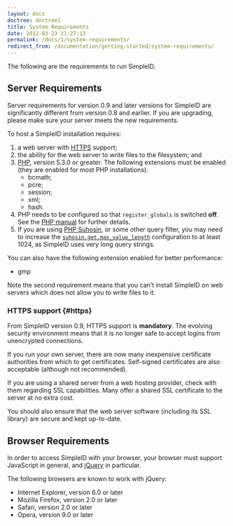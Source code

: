 ```yaml
---
layout: docs
doctree: doctree1
title: System Requirements
date: 2012-03-23 21:27:13
permalink: /docs/1/system-requirements/
redirect_from: /documentation/getting-started/system-requirements/
---
```


The following are the requirements to run SimpleID.

## Server Requirements

<div class="note">Server requirements for version 0.9 and later versions for SimpleID are significantly different from version 0.8 and earlier.  If you are upgrading, please make sure your server meets the new requirements.</div>

To host a SimpleID installation requires:

1. a web server with [HTTPS](#https) support;
2. the ability for the web server to write files to the filesystem; and
3. [PHP](http://www.php.net/), version 5.3.0 or greater.  The following extensions must be enabled (they are enabled for most PHP installations):
    - bcmath;
    - pcre;
    - session;
    - xml;
    - hash.
4. PHP needs to be configured so that <code>register_globals</code> is switched **off**. See the [PHP manual](http://www.php.net/manual/en/security.globals.php) for further details.
5. If you are using [PHP Suhosin](http://www.hardened-php.net/suhosin/index.html), or some other query filter, you may need to increase the <code>[suhosin.get.max_value_length](http://www.hardened-php.net/suhosin/configuration.html#suhosin.get.max_value_length)</code> configuration to at least 1024, as SimpleID uses very long query strings.

You can also have the following extension enabled for better performance:

- gmp

Note the second requirement means that you can't install SimpleID on web servers which does not allow you to write files to it.

### HTTPS support {#https}

From SimpleID version 0.9, HTTPS support is **mandatory**.  The evolving security environment means that it is no longer safe to accept logins from unencrypted connections.

If you run your own server, there are now many inexpensive certificate authorities from which to get certificates.  Self-signed certificates are also acceptable (although not recommended).

If you are using a shared server from a web hosting provider, check with them regarding SSL capabilities.  Many offer a shared SSL certificate to the server at no extra cost.

You should also ensure that the web server software (including its SSL library) are secure and kept up-to-date.

## Browser Requirements

In order to access SimpleID with your browser, your browser must support JavaScript in general, and [jQuery](http://jquery.com/) in particular.

The following browsers are known to work with jQuery:

- Internet Explorer, version 6.0 or later
- Mozilla Firefox, version 2.0 or later
- Safari, version 2.0 or later
- Opera, version 9.0 or later

